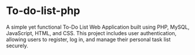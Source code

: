 # To-do-list-php
A simple yet functional To-Do List Web Application built using PHP, MySQL, JavaScript, HTML, and CSS. This project includes user authentication, allowing users to register, log in, and manage their personal task list securely.
